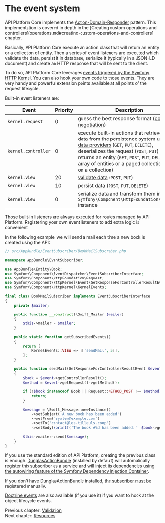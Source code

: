 # The event system

API Platform Core implements the [Action-Domain-Responder](https://github.com/pmjones/adr) pattern. This implementation
is covered in depth in the [Creating custom operations and controllers](operations.md#creating-custom-operations-and-controllers]
chapter.

Basically, API Platform Core execute an action class that will return an entity or a collection of entity. Then a series
of event listeners are executed which validate the data, persist it in database, serialize it (typically in a JSON-LD document)
and create an HTTP response that will be sent to the client.

To do so, API Platform Core leverages [events triggered by the Symfony HTTP Kernel](https://symfony.com/doc/current/reference/events.html#kernel-events).
You can also hook your own code to those events. They are very handy and powerful extension points available at all points
of the request lifecycle.

Built-in event listeners are:

Event               | Priority | Description
--------------------|----------|------------------------------------------------------------------------------------------------------------------------------------------------------------------------------------------------------------------------------------------------------------------------------------------------------------------------
`kernel.request`    | 0        | guess the best response format ([content negotiation](content-negotiation.md))
`kernel.controller` | 0        | execute built-in actions that retrieve the data from the persistence system using the [data providers](data-providers.md) (`GET`, `PUT`, `DELETE`), deserializes the request (`POST`, `PUT`) and returns an entity (`GET`, `POST`, `PUT`, `DELETE`), an array of entities or a paged collection (`GET` on a collection)
`kernel.view`       | 20       | [validate data](validation.md) (`POST`, `PUT`)
`kernel.view`       | 10       | persist data (`POST`, `PUT`, `DELETE`)
`kernel.view`       | 0        | serialize data and transform them in a `Symfony\Component\HttpFoundation\Response` instance

Those built-in listeners are always executed for routes managed by API Platform. Registering your own event listeners to
add extra logic is convenient.

In the following example, we will send a mail each time a new book is created using the API:

```php
// src/AppBundle/EventSubscriber/BookMailSubscriber.php

namespace AppBundle\EventSubscriber;

use AppBundle\Entity\Book;
use Symfony\Component\EventDispatcher\EventSubscriberInterface;
use Symfony\Component\HttpFoundation\Request;
use Symfony\Component\HttpKernel\Event\GetResponseForControllerResultEvent;
use Symfony\Component\HttpKernel\KernelEvents;

final class BookMailSubscriber implements EventSubscriberInterface
{
    private $mailer;

    public function __construct(\Swift_Mailer $mailer)
    {
        $this->mailer = $mailer;
    }

    public static function getSubscribedEvents()
    {
        return [
            KernelEvents::VIEW => [['sendMail', 5]],
        ];
    }

    public function sendMail(GetResponseForControllerResultEvent $event)
    {
        $book = $event->getControllerResult();
        $method = $event->getRequest()->getMethod();

        if (!$book instanceof Book || Request::METHOD_POST !== $method) {
            return;
        }

        $message = \Swift_Message::newInstance()
            ->setSubject('A new book has been added')
            ->setFrom('system@example.com')
            ->setTo('contact@les-tilleuls.coop')
            ->setBody(sprintf('The book #%d has been added.', $book->getId()));

        $this->mailer->send($message);
    }
}
```

If you use the standard edition of API Platform, creating the previous class is enough. [DunglasActionBundle](https://github.com/dunglas/DunglasActionBundle)
(installed by default) will automatically register this subscriber as a service and will inject its dependencies using [the
autowiring feature of the Symfony Dependency Injection Container](http://symfony.com/doc/current/components/dependency_injection/autowiring.html).

If you don't have DunglasActionBundle installed, [the subscriber must be registered manually](http://symfony.com/doc/current/components/http_kernel/introduction.html#creating-an-event-listener).

[Doctrine events](http://doctrine-orm.readthedocs.org/en/latest/reference/events.html#reference-events-lifecycle-events)
are also available (if you use it) if you want to hook at the object lifecycle events.

Previous chapter: [Validation](validation.md)<br>
Next chapter: [Resources](resources.md)
